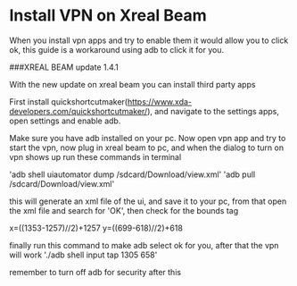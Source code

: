 # Install VPN on Xreal Beam

When you install vpn apps and try to enable them it would allow you to click ok, this guide is a workaround using adb to click it for you.

###XREAL BEAM update 1.4.1 


With the new update on xreal beam you can install third party apps

First install quickshortcutmaker(https://www.xda-developers.com/quickshortcutmaker/), and navigate to the settings apps, open settings and enable adb.

Make sure you have adb installed on your pc.
Now open vpn app and try to start the vpn, now plug in xreal beam to pc, and when the dialog to turn on vpn shows up run these commands in terminal

'adb shell uiautomator dump /sdcard/Download/view.xml'
'adb pull /sdcard/Download/view.xml'

this will generate an xml file of the ui, and save it to your pc, from that open the xml file and search for 'OK', then check for the bounds tag


<node index="1" text="‎‏‎‎‎‎‎‏‎‏‏‏‎‎‎‎‎‎‏‎‎‏‎‎‎‎‏‏‏‏‏‏‎‏‎‎‏‎‎‏‎‏‏‏‎‎‏‏‏‎‎‏‎‏‏‏‎‏‎‎‎‏‎‏‎‎‏‎‎‏‏‎‎‏‎‎‏‎‏‏‏‏‎‏‏‎‏‎‎‎‏‎‏‏‏‎OK‎‏‎‎‏‎" resource-id="android:id/button1" class="android.widget.Button" package="com.android.vpndialogs" content-desc="" checkable="false" checked="false" clickable="true" enabled="true" focusable="true" focused="false" scrollable="false" long-clickable="false" password="false" selected="false" bounds="[1257,618][1353,699]"/>

x=((1353-1257)//2)+1257 
y=((699-618)//2)+618

finally run this command to make adb select ok for you, after that the vpn will work
'./adb shell input tap 1305 658'

remember to turn off adb for security after this




